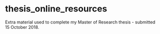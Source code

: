 # thesis_online_resources
Extra material used to complete my Master of Research thesis - submitted 15 October 2018.

